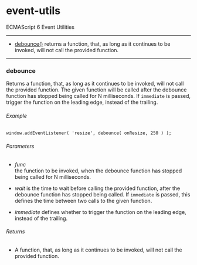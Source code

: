 # event-utils
ECMAScript 6 Event Utilities

---

* [debounce()](#debounce) returns a function, that, as long as it continues to be invoked, will not call the provided function.

---

### debounce
Returns a function, that, as long as it continues to be invoked, will not
call the provided function. The given function will be called after the debounce
function has stopped being called for N milliseconds. If `immediate` is passed, trigger
the function on the leading edge, instead of the trailing.

###### Example

```
window.addEventListener( 'resize', debounce( onResize, 250 ) );
```

###### Parameters

* _func_  
the function to be invoked, when the debounce function has stopped being called for N milliseconds.

* _wait_
is the time to wait before calling the provided function, after the debounce function has stopped being called. If `immediate` is passed, this defines the time between two calls to the given function.

* _immediate_
defines whether to trigger the function on the leading edge, instead of the trailing.

###### Returns

* A function, that, as long as it continues to be invoked, will not call the provided function.